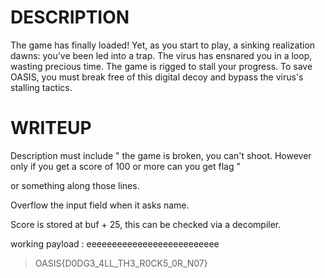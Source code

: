 # DESCRIPTION

The game has finally loaded! Yet, as you start to play, a sinking realization dawns: you’ve been led into a trap. The virus has ensnared you in a loop, wasting precious time. The game is rigged to stall your progress. To save OASIS, you must break free of this digital decoy and bypass the virus's stalling tactics.

# WRITEUP
Description must include " the game is broken, you can't shoot. However only if you get a score of 100 or more can you get flag "

or something along those lines.

Overflow the input field when it asks name.

Score is stored at buf + 25, this can be checked via a decompiler.


working payload : eeeeeeeeeeeeeeeeeeeeeeeeee

>OASIS{D0DG3_4LL_TH3_R0CK5_0R_N07}
